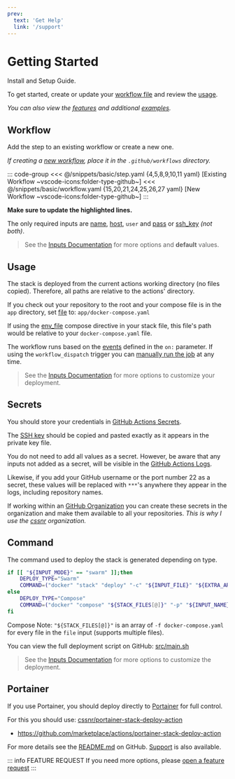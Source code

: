 ```yaml
---
prev:
  text: 'Get Help'
  link: '/support'
---
```


# Getting Started

<span class="search-keywords">Install and Setup Guide.</span>

To get started, create or update your [workflow file](#workflow) and review the [usage](#secrets).

_You can also view the [features](features.md) and additional [examples](examples.md)._

## Workflow

Add the step to an existing workflow or create a new one.

_If creating a [new workflow](https://docs.github.com/en/actions/concepts/workflows-and-actions/workflows#about-workflows), place it in the `.github/workflows` directory._

::: code-group
<<< @/snippets/basic/step.yaml {4,5,8,9,10,11 yaml} [Existing Workflow ~vscode-icons:folder-type-github~]
<<< @/snippets/basic/workflow.yaml {15,20,21,24,25,26,27 yaml} [New Workflow ~vscode-icons:folder-type-github~]
:::

**Make sure to update the highlighted lines.**

The only required inputs are [name](../docs/inputs.md#name), [host](../docs/inputs.md#host), `user`
and [pass](../docs/inputs.md#pass-ssh-key) or [ssh_key](../docs/inputs.md#pass-ssh-key) _(not both)_.

> See the [Inputs Documentation](../docs/inputs.md) for more options and **default** values.

## Usage

The stack is deployed from the current actions working directory (no files copied). Therefore, all paths are relative to the actions' directory.

If you check out your repository to the root and your compose file is in the `app` directory, set [file](../docs/inputs.md#file) to: `app/docker-compose.yaml`

If using the [env_file](https://docs.docker.com/compose/how-tos/environment-variables/set-environment-variables/#use-the-env_file-attribute) compose directive in your stack file, this file's path would be relative to your `docker-compose.yaml` file.

The workflow runs based on the [events](https://docs.github.com/en/actions/reference/workflows-and-actions/events-that-trigger-workflows) defined in the `on:` parameter.
If using the `workflow_dispatch` trigger you can [manually run the job](https://docs.github.com/en/actions/how-tos/manage-workflow-runs/manually-run-a-workflow) at any time.

> See the [Inputs Documentation](../docs/inputs.md) for more options to customize your deployment.

## Secrets

You should store your credentials in [GitHub Actions Secrets](https://docs.github.com/en/actions/how-tos/write-workflows/choose-what-workflows-do/use-secrets).

The [SSH key](../docs/inputs.md#pass-ssh-key) should be copied and pasted exactly as it appears in the private key file.

You do not need to add all values as a secret. However, be aware that any inputs not added as a secret,
will be visible in the [GitHub Actions Logs](https://docs.github.com/en/actions/how-tos/monitor-workflows/use-workflow-run-logs).

Likewise, if you add your GitHub username or the port number 22 as a secret,
these values will be replaced with `***`'s anywhere they appear in the logs, including repository names.

If working within an [GitHub Organization](https://docs.github.com/en/organizations/collaborating-with-groups-in-organizations/about-organizations)
you can create these secrets in the organization and make them available to all your repositories.
_This is why I use the [cssnr](https://github.com/cssnr) organization._

## Command

The command used to deploy the stack is generated depending on type.

```bash :line-numbers=179 [src/main.sh ~vscode-icons:file-type-shell~]
if [[ "${INPUT_MODE}" == "swarm" ]];then
    DEPLOY_TYPE="Swarm"
    COMMAND=("docker" "stack" "deploy" "-c" "${INPUT_FILE}" "${EXTRA_ARGS[@]}" "${INPUT_NAME}")
else
    DEPLOY_TYPE="Compose"
    COMMAND=("docker" "compose" "${STACK_FILES[@]}" "-p" "${INPUT_NAME}" "up" "-d" "-y" "${EXTRA_ARGS[@]}")
fi
```

Compose Note: `"${STACK_FILES[@]}"` is an array of `-f docker-compose.yaml` for every file in the `file` input (supports multiple files).

You can view the full deployment script on GitHub: [src/main.sh](https://github.com/cssnr/stack-deploy-action/blob/master/src/main.sh)

> See the [Inputs Documentation](../docs/inputs.md) for more options to customize the deployment.

## Portainer

If you use Portainer, you should deploy directly to [Portainer](https://www.portainer.io/resources/get-started/install) for full control.

For this you should use: [cssnr/portainer-stack-deploy-action](https://github.com/cssnr/portainer-stack-deploy-action)

- https://github.com/marketplace/actions/portainer-stack-deploy-action

For more details see the [README.md](https://github.com/cssnr/portainer-stack-deploy-action?tab=readme-ov-file#readme) on GitHub.
[Support](https://github.com/cssnr/portainer-stack-deploy-action?tab=readme-ov-file#Support) is also available.

::: info FEATURE REQUEST
If you need more options, please [open a feature request](https://github.com/cssnr/stack-deploy-action/discussions/categories/feature-requests)
:::
